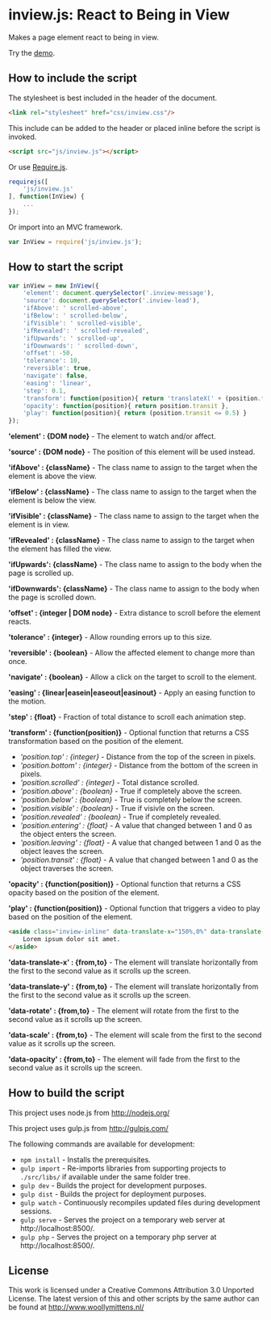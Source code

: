 # inview.js: React to Being in View

Makes a page element react to being in view.

Try the <a href="http://www.woollymittens.nl/default.php?url=useful-inview">demo</a>.

## How to include the script

The stylesheet is best included in the header of the document.

```html
<link rel="stylesheet" href="css/inview.css"/>
```

This include can be added to the header or placed inline before the script is invoked.

```html
<script src="js/inview.js"></script>
```

Or use [Require.js](https://requirejs.org/).

```js
requirejs([
	'js/inview.js'
], function(InView) {
	...
});
```

Or import into an MVC framework.

```js
var InView = require('js/inview.js');
```

## How to start the script

```javascript
var inView = new InView({
	'element': document.querySelector('.inview-message'),
	'source': document.querySelector('.inview-lead'),
	'ifAbove': ' scrolled-above',
	'ifBelow': ' scrolled-below',
	'ifVisible': ' scrolled-visible',
	'ifRevealed': ' scrolled-revealed',
	'ifUpwards': ' scrolled-up',
	'ifDownwards': ' scrolled-down',
	'offset': -50,
	'tolerance': 10,
	'reversible': true,
	'navigate': false,
	'easing': 'linear',
	'step': 0.1,
	'transform': function(position){ return 'translateX(' + (position.transit * 100) + '%)' },
	'opacity': function(position){ return position.transit },
	'play': function(position){ return (position.transit <= 0.5) }
});
```

**'element' : {DOM node}** - The element to watch and/or affect.

**'source' : {DOM node}** - The position of this element will be used instead.

**'ifAbove' : {className}** - The class name to assign to the target when the element is above the view.

**'ifBelow' : {className}** - The class name to assign to the target when the element is below the view.

**'ifVisible' : {className}** - The class name to assign to the target when the element is in view.

**'ifRevealed' : {className}** - The class name to assign to the target when the element has filled the view.

**'ifUpwards': {className}** - The class name to assign to the body when the page is scrolled up.

**'ifDownwards': {className}** - The class name to assign to the body when the page is scrolled down.

**'offset' : {integer | DOM node}** - Extra distance to scroll before the element reacts.

**'tolerance' : {integer}** - Allow rounding errors up to this size.

**'reversible' : {boolean}** - Allow the affected element to change more than once.

**'navigate' : {boolean}** - Allow a click on the target to scroll to the element.

**'easing' : {linear|easein|easeout|easinout}** - Apply an easing function to the motion.

**'step' : {float}** - Fraction of total distance to scroll each animation step.

**'transform' : {function(position)}** - Optional function that returns a CSS transformation based on the position of the element.

+ *'position.top' : {integer}* - Distance from the top of the screen in pixels.
+ *'position.bottom' : {integer}* - Distance from the bottom of the screen in pixels.
+ *'position.scrolled' : {integer}* - Total distance scrolled.
+ *'position.above' : {boolean}* - True if completely above the screen.
+ *'position.below' : {boolean}* - True is completely below the screen.
+ *'position.visible' : {boolean}* - True if visivle on the screen.
+ *'position.revealed' : {boolean}* - True if completely revealed.
+ *'position.entering' : {float}* - A value that changed between 1 and 0 as the object enters the screen.
+ *'position.leaving' : {float}* - A value that changed between 1 and 0 as the object leaves the screen.
+ *'position.transit' : {float}* - A value that changed between 1 and 0 as the object traverses the screen.

**'opacity' : {function(position)}** - Optional function that returns a CSS opacity based on the position of the element.

**'play' : {function(position)}** - Optional function that triggers a video to play based on the position of the element.

```html
<aside class="inview-inline" data-translate-x="150%,0%" data-translate-y="150%,0%" data-rotate="0deg,180deg" data-scale="0.5,1" data-opacity="0,1">
	Lorem ipsum dolor sit amet.
</aside>
```

**'data-translate-x' : {from,to}** - The element will translate horizontally from the first to the second value as it scrolls up the screen.

**'data-translate-y' : {from,to}** - The element will translate horizontally from the first to the second value as it scrolls up the screen.

**'data-rotate' : {from,to}** - The element will rotate from the first to the second value as it scrolls up the screen.

**'data-scale' : {from,to}** - The element will scale from the first to the second value as it scrolls up the screen.

**'data-opacity' : {from,to}** - The element will fade from the first to the second value as it scrolls up the screen.


## How to build the script

This project uses node.js from http://nodejs.org/

This project uses gulp.js from http://gulpjs.com/

The following commands are available for development:
+ `npm install` - Installs the prerequisites.
+ `gulp import` - Re-imports libraries from supporting projects to `./src/libs/` if available under the same folder tree.
+ `gulp dev` - Builds the project for development purposes.
+ `gulp dist` - Builds the project for deployment purposes.
+ `gulp watch` - Continuously recompiles updated files during development sessions.
+ `gulp serve` - Serves the project on a temporary web server at http://localhost:8500/.
+ `gulp php` - Serves the project on a temporary php server at http://localhost:8500/.

## License

This work is licensed under a Creative Commons Attribution 3.0 Unported License. The latest version of this and other scripts by the same author can be found at http://www.woollymittens.nl/
